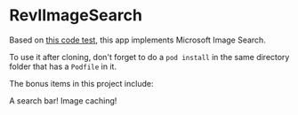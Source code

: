 # RevlImageSearch

Based on [this code test](CodeTest.md), this app implements Microsoft Image Search.

To use it after cloning, don't forget to do a `pod install` in the same directory folder that has a `Podfile` in it.

The bonus items in this project include:

A search bar!
Image caching!

